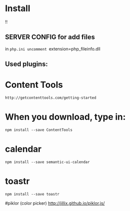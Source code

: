 # Install


!!
## SERVER CONFIG for add files
in
`php.ini
uncomment
`extension=php_fileinfo.dll


## Used plugins:

# Content Tools
`http://getcontenttools.com/getting-started`

# When you download, type in: 
`npm install --save ContentTools`

# calendar
`npm install --save semantic-ui-calendar`

# toastr
`npm install --save toastr`

#piklor (color picker)
http://jillix.github.io/piklor.js/
